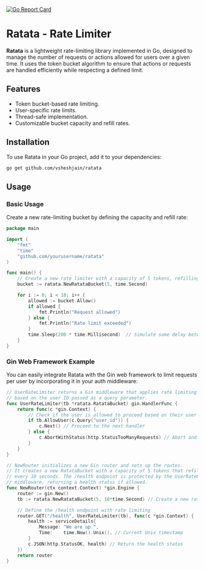 [![Go Report Card](https://goreportcard.com/badge/github.com/vsheshjain/ratata)](https://goreportcard.com/report/github.com/vsheshjain/ratata)

# Ratata - Rate Limiter

**Ratata** is a lightweight rate-limiting library implemented in Go, designed to manage the number of requests or actions allowed for users over a given time. It uses the token bucket algorithm to ensure that actions or requests are handled efficiently while respecting a defined limit.

## Features

- Token bucket-based rate limiting.
- User-specific rate limits.
- Thread-safe implementation.
- Customizable bucket capacity and refill rates.

## Installation

To use Ratata in your Go project, add it to your dependencies:

```bash
go get github.com/vsheshjain/ratata
```

## Usage

### Basic Usage

Create a new rate-limiting bucket by defining the capacity and refill rate:

```go
package main

import (
    "fmt"
    "time"
    "github.com/yourusername/ratata"
)

func main() {
    // Create a new rate limiter with a capacity of 5 tokens, refilling every 1 second
    bucket := ratata.NewRatataBucket(5, time.Second)

    for i := 0; i < 10; i++ {
        allowed := bucket.Allow()
        if allowed {
            fmt.Println("Request allowed")
        } else {
            fmt.Println("Rate limit exceeded")
        }
        time.Sleep(200 * time.Millisecond)  // Simulate some delay between requests
    }
}
```

### Gin Web Framework Example
You can easily integrate Ratata with the Gin web framework to limit requests per user by incorporating it in your auth middleware:

```go
// UserRateLimiter returns a Gin middleware that applies rate limiting
// based on the user ID passed as a query parameter. 
func UserRateLimiter(tb *ratata.RatataBucket) gin.HandlerFunc {
	return func(c *gin.Context) {
		// Check if the user is allowed to proceed based on their user ID
		if tb.AllowUser(c.Query("user_id")) {
			c.Next() // Proceed to the next handler
		} else {
			c.AbortWithStatus(http.StatusTooManyRequests) // Abort and send 429 response
		}
	}
}

// NewRouter initializes a new Gin router and sets up the routes.
// It creates a new RatataBucket with a capacity of 5 tokens that refills
// every 10 seconds. The /health endpoint is protected by the UserRateLimiter
// middleware, returning a health status if allowed.
func NewRouter(ctx context.Context) *gin.Engine {
	router := gin.New()
	tb := ratata.NewRatataBucket(5, 10*time.Second) // Create a new rate limiter

	// Define the /health endpoint with rate limiting
	router.GET("/health", UserRateLimiter(tb), func(c *gin.Context) {
		health := serviceDetails{
			Message: "We are up.",
			Time:    time.Now().Unix(), // Current Unix timestamp
		}
		c.JSON(http.StatusOK, health) // Return the health status
	})
	return router
}


```
